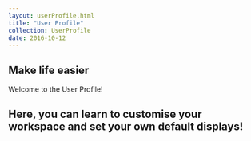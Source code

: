 ```yaml
---
layout: userProfile.html
title: "User Profile"
collection: UserProfile
date: 2016-10-12
---
```


**Make life easier**
---
Welcome to the User Profile!

Here, you can learn to customise your workspace and set your own default displays!
---
